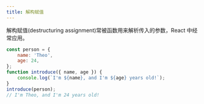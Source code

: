 ```yaml
---
title: 解构赋值
---
```


解构赋值(destructuring assignment)常被函数用来解析传入的参数，React 中经常应用。

```javascript
const person = {
    name: 'Theo',
    age: 24,
};
function introduce({ name, age }) {
    console.log(`I'm ${name}, and I'm ${age} years old!`);
}
introduce(person);
// I'm Theo, and I'm 24 years old!
```
